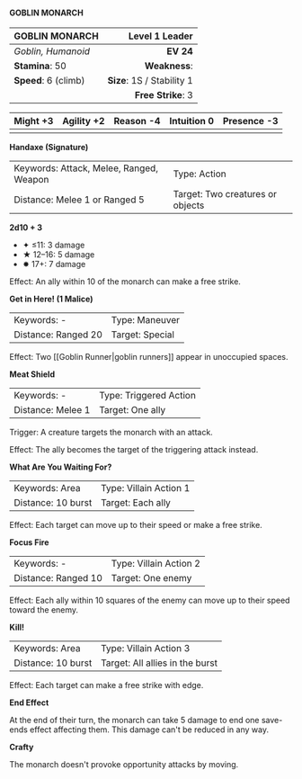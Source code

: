 #### GOBLIN MONARCH

| GOBLIN MONARCH       |         **Level 1 Leader** |
| :------------------- | -------------------------: |
| *Goblin, Humanoid*   |                  **EV 24** |
| **Stamina**: 50      |              **Weakness**: |
| **Speed**: 6 (climb) | **Size**: 1S / Stability 1 |
|                      |         **Free Strike**: 3 |

| **Might** +3 | **Agility** +2 | **Reason** -4 | **Intuition** 0 | **Presence** -3 |
| ------------ | -------------- | ------------- | --------------- | --------------- |
|              |                |               |                 |                 |

**Handaxe (Signature)**

|                                         |                                  |
| :-------------------------------------- | :------------------------------- |
| Keywords: Attack, Melee, Ranged, Weapon | Type: Action                     |
| Distance: Melee 1 or Ranged 5           | Target: Two creatures or objects |

**2d10 + 3**

- ✦ ≤11: 3 damage
- ★ 12–16: 5 damage
- ✸ 17+: 7 damage

Effect: An ally within 10 of the monarch can make a free strike.

**Get in Here! (1 Malice)**

|                     |                 |
| :------------------ | :-------------- |
| Keywords: -         | Type: Maneuver  |
| Distance: Ranged 20 | Target: Special |

Effect: Two [[Goblin Runner|goblin runners]] appear in unoccupied spaces.

**Meat Shield**

|                   |                        |
| :---------------- | :--------------------- |
| Keywords: -       | Type: Triggered Action |
| Distance: Melee 1 | Target: One ally       |

Trigger: A creature targets the monarch with an attack.

Effect: The ally becomes the target of the triggering attack instead.

**What Are You Waiting For?**

|                    |                        |
| :----------------- | :--------------------- |
| Keywords: Area     | Type: Villain Action 1 |
| Distance: 10 burst | Target: Each ally      |

Effect: Each target can move up to their speed or make a free strike.

**Focus Fire**

|                     |                        |
| :------------------ | :--------------------- |
| Keywords: -         | Type: Villain Action 2 |
| Distance: Ranged 10 | Target: One enemy      |

Effect: Each ally within 10 squares of the enemy can move up to their speed toward the enemy.

**Kill!**

|                    |                                 |
| :----------------- | :------------------------------ |
| Keywords: Area     | Type: Villain Action 3          |
| Distance: 10 burst | Target: All allies in the burst |

Effect: Each target can make a free strike with edge.

**End Effect**

At the end of their turn, the monarch can take 5 damage to end one save-ends effect affecting them. This damage can't be reduced in any way.

**Crafty**

The monarch doesn't provoke opportunity attacks by moving.
